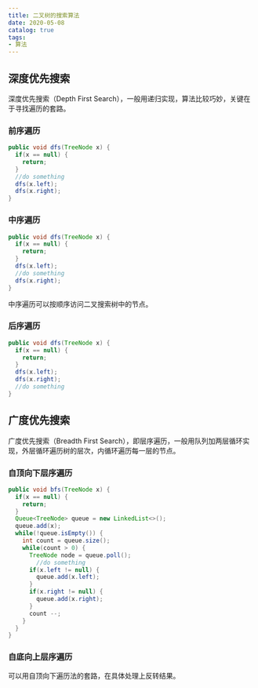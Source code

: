 ```yaml
---
title: 二叉树的搜索算法
date: 2020-05-08
catalog: true
tags:
- 算法
---
```


## 深度优先搜索

深度优先搜索（Depth First Search），一般用递归实现，算法比较巧妙，关键在于寻找遍历的套路。

### 前序遍历

```java
public void dfs(TreeNode x) {
  if(x == null) {
    return;
  }
  //do something
  dfs(x.left);
  dfs(x.right);
}
```



### 中序遍历

```java
public void dfs(TreeNode x) {
  if(x == null) {
    return;
  }
  dfs(x.left);
  //do something
  dfs(x.right);
}
```

中序遍历可以按顺序访问二叉搜索树中的节点。

### 后序遍历

```java
public void dfs(TreeNode x) {
  if(x == null) {
    return;
  }
  dfs(x.left);
  dfs(x.right);
  //do something
}
```

## 广度优先搜索

广度优先搜索（Breadth First Search），即层序遍历，一般用队列加两层循环实现，外层循环遍历树的层次，内循环遍历每一层的节点。

### 自顶向下层序遍历

```java
public void bfs(TreeNode x) {
  if(x == null) {
    return;
  }
  Queue<TreeNode> queue = new LinkedList<>();
  queue.add(x);
  while(!queue.isEmpty()) {
    int count = queue.size();
    while(count > 0) {
      TreeNode node = queue.poll();
    	//do something
      if(x.left != null) {
        queue.add(x.left);
      }
      if(x.right != null) {
        queue.add(x.right);
      }
      count --;
    }
  }
}
```

### 自底向上层序遍历

可以用自顶向下遍历法的套路，在具体处理上反转结果。